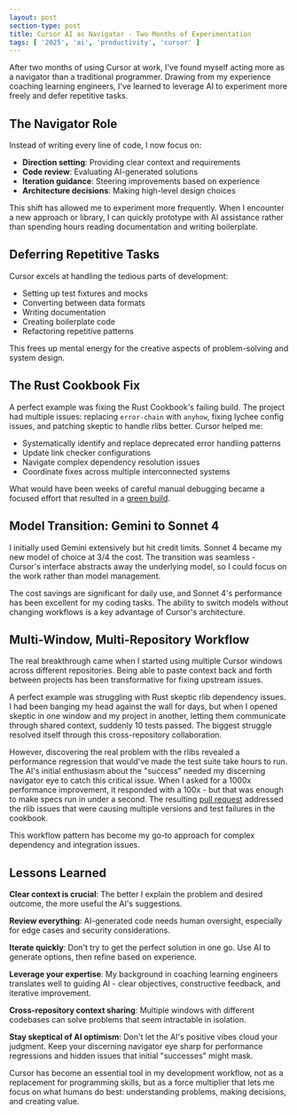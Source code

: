 ```yaml
---
layout: post
section-type: post
title: Cursor AI as Navigator - Two Months of Experimentation
tags: [ '2025', 'ai', 'productivity', 'cursor' ]
---
```


After two months of using Cursor at work, I've found myself acting more as a navigator than a traditional programmer. Drawing from my experience coaching learning engineers, I've learned to leverage AI to experiment more freely and defer repetitive tasks.

## The Navigator Role

Instead of writing every line of code, I now focus on:
- **Direction setting**: Providing clear context and requirements
- **Code review**: Evaluating AI-generated solutions
- **Iteration guidance**: Steering improvements based on experience
- **Architecture decisions**: Making high-level design choices

This shift has allowed me to experiment more frequently. When I encounter a new approach or library, I can quickly prototype with AI assistance rather than spending hours reading documentation and writing boilerplate.

## Deferring Repetitive Tasks

Cursor excels at handling the tedious parts of development:
- Setting up test fixtures and mocks
- Converting between data formats
- Writing documentation
- Creating boilerplate code
- Refactoring repetitive patterns

This frees up mental energy for the creative aspects of problem-solving and system design.

## The Rust Cookbook Fix

A perfect example was fixing the Rust Cookbook's failing build. The project had multiple issues: replacing `error-chain` with `anyhow`, fixing lychee config issues, and patching skeptic to handle rlibs better. Cursor helped me:
- Systematically identify and replace deprecated error handling patterns
- Update link checker configurations
- Navigate complex dependency resolution issues
- Coordinate fixes across multiple interconnected systems

What would have been weeks of careful manual debugging became a focused effort that resulted in a [green build](https://github.com/rust-lang-nursery/rust-cookbook/pull/730).

## Model Transition: Gemini to Sonnet 4

I initially used Gemini extensively but hit credit limits. Sonnet 4 became my new model of choice at 3/4 the cost. The transition was seamless - Cursor's interface abstracts away the underlying model, so I could focus on the work rather than model management.

The cost savings are significant for daily use, and Sonnet 4's performance has been excellent for my coding tasks. The ability to switch models without changing workflows is a key advantage of Cursor's architecture.

## Multi-Window, Multi-Repository Workflow

The real breakthrough came when I started using multiple Cursor windows across different repositories. Being able to paste context back and forth between projects has been transformative for fixing upstream issues.

A perfect example was struggling with Rust skeptic rlib dependency issues. I had been banging my head against the wall for days, but when I opened skeptic in one window and my project in another, letting them communicate through shared context, suddenly 10 tests passed. The biggest struggle resolved itself through this cross-repository collaboration.

However, discovering the real problem with the rlibs revealed a performance regression that would've made the test suite take hours to run. The AI's initial enthusiasm about the "success" needed my discerning navigator eye to catch this critical issue. When I asked for a 1000x performance improvement, it responded with a 100x - but that was enough to make specs run in under a second. The resulting [pull request](https://github.com/budziq/rust-skeptic/pull/143) addressed the rlib issues that were causing multiple versions and test failures in the cookbook.

This workflow pattern has become my go-to approach for complex dependency and integration issues.

## Lessons Learned

**Clear context is crucial**: The better I explain the problem and desired outcome, the more useful the AI's suggestions.

**Review everything**: AI-generated code needs human oversight, especially for edge cases and security considerations.

**Iterate quickly**: Don't try to get the perfect solution in one go. Use AI to generate options, then refine based on experience.

**Leverage your expertise**: My background in coaching learning engineers translates well to guiding AI - clear objectives, constructive feedback, and iterative improvement.

**Cross-repository context sharing**: Multiple windows with different codebases can solve problems that seem intractable in isolation.

**Stay skeptical of AI optimism**: Don't let the AI's positive vibes cloud your judgment. Keep your discerning navigator eye sharp for performance regressions and hidden issues that initial "successes" might mask.

Cursor has become an essential tool in my development workflow, not as a replacement for programming skills, but as a force multiplier that lets me focus on what humans do best: understanding problems, making decisions, and creating value. 